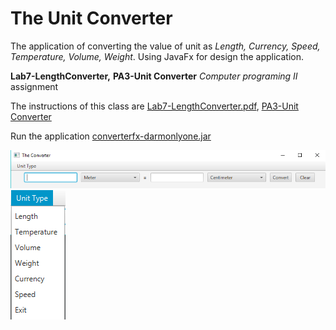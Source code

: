 # The Unit Converter
The application of converting the value of unit as *Length, Currency, Speed, Temperature,
Volume, Weight*. Using JavaFx for design
the application. 

**Lab7-LengthConverter,** **PA3-Unit Converter** *Computer programing II* assignment

The instructions of this class are [Lab7-LengthConverter.pdf](https://skeoop.github.io/week7/Lab7-LengthConverter.pdf), 
[PA3-Unit Converter](https://skeoop.github.io/week8/PA3-UnitConverter.pdf)

Run the application  [converterfx-darmonlyone.jar](Converter_darm_jar/converterfx-darmonlyone.jar) 

![imageapplication](image/TheConverter.png)
![imageapplication](image/TheUnit.png)